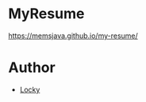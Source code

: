 # MyResume
https://memsjava.github.io/my-resume/


# Author

- [Locky](https://github.com/junlulocky)